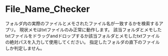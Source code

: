 # File_Name_Checker
 フォルダ内の実際のファイルとメモされたファイル名が一致するかを検索するアプリ。
 現状メモはtxtファイルのみ正常に動作します。
 該当フォルダとメモしたtxtファイルをドラッグandドロップするか該当フォルダとメモしたtxtファイルの絶対パスを入力して使用してください。
 指定したフォルダの直下のファイルしか判定しません。